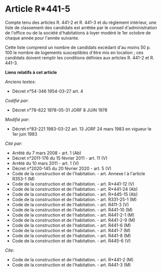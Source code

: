 # Article R*441-5

Compte tenu des articles R. 441-2 et R. 441-3 et du règlement intérieur, une liste de classement des candidats est arrêtée
par le conseil d'administration de l'office ou de la société d'habitations à loyer modéré le 1er octobre de chaque année pour
l'année suivante.

Cette liste comprend un nombre de candidats excédant d'au moins 50 p. 100 le nombre de logements susceptibles d'être mis en
location ; ces candidats doivent remplir les conditions définies aux articles R. 441-2 et R. 441-3.

**Liens relatifs à cet article**

_Anciens textes_:

  - Décret n°54-346 1954-03-27 art. 4

_Codifié par_:

  - Décret n°78-622 1978-05-31 JORF 8 JUIN 1978

_Modifié par_:

  - Décret n°83-221 1983-03-22 art. 13 JORF 24 mars 1983 en vigueur le 1er juin 1983

_Cité par_:

  - Arrêté du 7 mars 2008 - art. 1 (Ab)
  - Décret n°2011-176 du 15 février 2011 - art. 11 (V)
  - Arrêté du 10 mars 2011 - art. 1 (V)
  - Décret n°2020-145 du 20 février 2020 - art. 5 (V)
  - Code de la construction et de l'habitation. - art. Annexe I à l'article R353-1 (M)
  - Code de la construction et de l'habitation. - art. R*441-12 (V)
  - Code de la construction et de l'habitation. - art. R*441-24 (Ab)
  - Code de la construction et de l'habitation. - art. R*445-15 (Ab)
  - Code de la construction et de l'habitation. - art. R331-25-1 (M)
  - Code de la construction et de l'habitation. - art. R411-3 (V)
  - Code de la construction et de l'habitation. - art. R441-10 (M)
  - Code de la construction et de l'habitation. - art. R441-2-1 (M)
  - Code de la construction et de l'habitation. - art. R441-2-9 (M)
  - Code de la construction et de l'habitation. - art. R441-6 (M)
  - Code de la construction et de l'habitation. - art. R441-7 (M)
  - Code de la construction et de l'habitation. - art. R441-8 (M)
  - Code de la construction et de l'habitation. - art. R445-6 (V)

_Cite_:

  - Code de la construction et de l'habitation. - art. R*441-2 (M)
  - Code de la construction et de l'habitation. - art. R441-3 (M)
